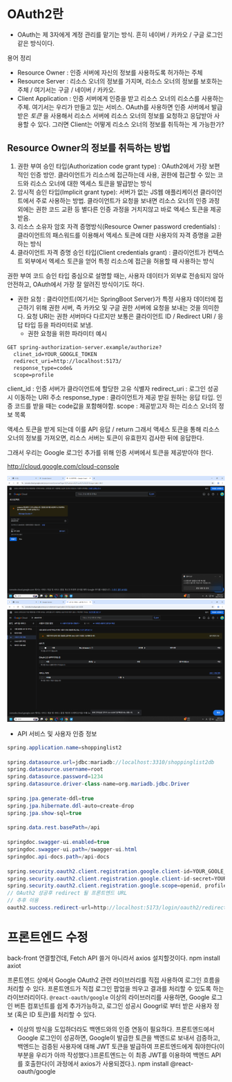 # OAuth2란
- OAuth는 제 3자에게 계정 관리를 맡기는 방식. 흔히 네이버 / 카카오 / 구글 로그인 같은 방식이다.

용어 정리
- Resource Owner : 인증 서버에 자신의 정보를 사용하도록 허가하는 주체
- Resource Server : 리소스 오너의 정보를 가지며, 리소스 오너의 정보를 보호하는 주체 / 여기서는 구글 / 네이버 / 카카오.
- Client Application : 인증 서버에게 인증을 받고 리소스 오너의 리소스를 사용하는 주체. 여기서는 우리가 만들고 있는 서비스.
OAuth를 사용하면 인증 서버에서 발급받은 _토큰_ 을 사용해서 리소스 서버에 리소스 오너의 정보를 요청하고 응답받아 사용할 수 있다. 그러면 Client는 어떻게 리소스 오너의 정보를 취득하는 게 가능한가?

## Resource Owner의 정보를 취득하는 방법
1. 권한 부여 승인 타입(Authorization code grant type) : OAuth2에서 가장 보편적인 인증 방안. 클라이언트가 리소스에 접근하는데 사용, 권한에 접근할 수 있는 코드와 리소스 오너에 대한 엑세스 토큰을 발급받는 방식
2. 암시적 승인 타입(Implicit grant type): 서버가 없는 JS웹 애플리케이션 클라이언트에서 주로 사용하는 방법. 클라이언트가 요청을 보내면 리소스 오너의 인증 과정 외에는 권한 코드 교환 등 별다른 인증 과정을 거치지않고 바로 엑세스 토큰을 제공받음.
3. 리소스 소유자 암호 자격 증명방식(Resource Owner password credentials) : 클라이언트의 패스워드를 이용해서 엑세스 토큰에 대한 사용자의 자격 증명을 교환하는 방식
4. 클라이언트 자격 증명 승인 타입(Client credentials grant) : 클라이언트가 컨텍스트 외부에서 엑세스 토큰을 얻어 특정 리소스에 접근을 허용할 때 사용하는 방식

권한 부여 코드 승인 타입 중심으로 설명할 때는, 사용자 데이터가 외부로 전송되지 않아 안전하고, OAuth에서 가장 잘 알려진 방식이기도 하다.
- 권한 요청 : 클라이언트(여기서는 SpringBoot Server)가 특정 사용자 데이터에 접근하기 위해 권한 서버, 즉 카카오 및 구글 권한 서버에 요청을 보내는 것을 의미한다. 요청 URI는 권한 서버마다 다르지만 보통은 클라이언트 ID / Redirect URI / 응답 타입 등을 파라미터로 보냄.
  - 권한 요청을 위한 파라미터 예시

```
GET spring-authorization-server.example/authorize?
  clinet_id=YOUR_GOOGLE_TOKEN
  redirect_uri=http://localhost:5173/
  response_type=code&
  scope=profile
```

client_id : 인증 서버가 클라이언트에 할당한 고유 식별자
redirect_uri : 로그인 성공 시 이동하는 URI 주소
response_type : 클라이언트가 제공 받길 원하는 응답 타입. 인증 코드를 받을 때는 code값을 포함해야함.
scope : 제공받고자 하는 리소스 오너의 정보 목록

액세스 토큰을 받게 되는데 이를 API 응답 / return
그래서 액세스 토큰을 통해 리소스 오너의 정보를 가져오면, 리소스 서버는 토큰이 유효한지 검사한 뒤에 응답한다.

그래서 우리는 Google 로그인 추가를 위해 인증 서버에서 토큰을 제공받아야 한다.

http://cloud.google.com/cloud-console

![alt text](image.png)
![alt text](image-1.png)
- API 서비스 및 사용자 인증 정보

```java
spring.application.name=shoppinglist2

spring.datasource.url=jdbc:mariadb://localhost:3310/shoppinglist2db
spring.datasource.username=root
spring.datasource.password=1234
spring.datasource.driver-class-name=org.mariadb.jdbc.Driver

spring.jpa.generate-ddl=true
spring.jpa.hibernate.ddl-auto=create-drop
spring.jpa.show-sql=true

spring.data.rest.basePath=/api

springdoc.swagger-ui.enabled=true
springdoc.swagger-ui.path=/swagger-ui.html
springdoc.api-docs.path=/api-docs

spring.security.oauth2.client.registration.google.client-id=YOUR_GOOLE_CLIENT_ID
spring.security.oauth2.client.registration.google.client-id-secret=YOUR_SECRET_KEY
spring.security.oauth2.client.registration.google.scope=openid, profile, email
// OAuth2 성공후 redirect 될 프론트엔드 URL
// 추후 이용
oauth2.success.redirect-url=http://localhost:5173/login/oauth2/redirect
```

# 프론트엔드 수정
back-front 연결할건데, Fetch API 쓸거 아니라서 axios 설치할것이다.
npm install axiot

프론트엔드 상에서 Google OAuth2 관련 라이브러리를 직접 사용하여 로그인 흐름을 처리할 수 있다.
프론트엔드가 직접 로그인 팝업을 띄우고 결과를 처리할 수 있도록 하는 라이브러리이다.
`@react-oauth/google`
이상의 라이브러리를 사용하면, Google 로그인 버튼 컴포넌트를 쉽게 추가가능하고, 로그인 성공시 Googrl로 부터 받은 사용자 정보 (혹은 ID 토큰)를 처리할 수 있다.

- 이상의 방식을 도입하더라도 백엔드와의 인증 연동이 필요하다.
프론트엔드에서 Google 로그인이 성공하면, Google이 발급한 토큰을 백엔드로 보내서 검증하고, 백엔드는 검증된 사용자에 대해 JWT 토큰을 발급하여 프론트엔드에게 줘야한다(이 부분을 우리가 아까 작성했다.)프론트엔드는 이 최종 JWT를 이용하여 백엔드 API를 호출한다(이 과정에서 axios가 사용되겠다.).
npm install @react-oauth/google

